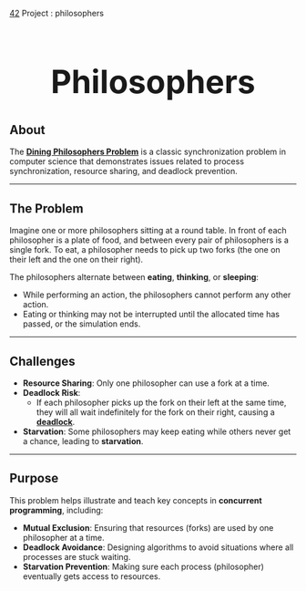[42](https://42.fr/en/homepage/) Project : philosophers  

# **<h1 align="center">Philosophers</h1>**

## **About**  
The **[Dining Philosophers Problem](https://www.mathworks.com/help/simevents/ug/dining-philosophers-problem.html)** is a classic synchronization problem in computer science that demonstrates issues related to process synchronization, resource sharing, and deadlock prevention.

---

## **The Problem**  
Imagine one or more philosophers sitting at a round table. In front of each philosopher is a plate of food, and between every pair of philosophers is a single fork. To eat, a philosopher needs to pick up two forks (the one on their left and the one on their right).  

The philosophers alternate between **eating**, **thinking**, or **sleeping**:  
- While performing an action, the philosophers cannot perform any other action.  
- Eating or thinking may not be interrupted until the allocated time has passed, or the simulation ends.  

---

## **Challenges**  
- **Resource Sharing**: Only one philosopher can use a fork at a time.  
- **Deadlock Risk**:  
    - If each philosopher picks up the fork on their left at the same time, they will all wait indefinitely for the fork on their right, causing a **[deadlock](https://www.geeksforgeeks.org/introduction-of-deadlock-in-operating-system/)**.  
- **Starvation**: Some philosophers may keep eating while others never get a chance, leading to **starvation**.  

---

## **Purpose**  
This problem helps illustrate and teach key concepts in **concurrent programming**, including:  
- **Mutual Exclusion**: Ensuring that resources (forks) are used by one philosopher at a time.  
- **Deadlock Avoidance**: Designing algorithms to avoid situations where all processes are stuck waiting.  
- **Starvation Prevention**: Making sure each process (philosopher) eventually gets access to resources.  

